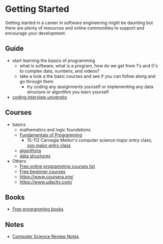 # Getting Started

Getting started in a career in software engineering might be daunting but there are plenty of resources and online communities to support and encourage your development.

## Guide

* start learning the basics of programming
  * what is software, what is a program, how do we get from 1's and 0's to complex data, numbers, and videos?
  * take a look a the basic courses and see if you can follow along and go through them
    * try coding any assignments yourself or implementing any data structure or algorithm you learn yourself
* [coding interview university](https://github.com/jwasham/coding-interview-university)


## Courses

* basics
  * mathematics and logic foundations
  * [Fundamentals of Programming](https://www.cs.cmu.edu/~112n18/schedule.html)
    * 15-112 Carnegie Mellon's computer science major entry class, [non major entry class](https://www.cs.cmu.edu/~15110-n15/schedule.html)
  * [algorithms](https://github.com/unboagable/software-engineering-roadmap/blob/master/Computer%20Science%20Review/Notes/Algorithms/Algorithms.md)
  * [data structures](https://github.com/unboagable/software-engineering-roadmap/blob/master/Computer%20Science%20Review/Notes/Data%20Structures/Data%20Structures.md)
* Others
  * [Free online programming courses list](https://www.reddit.com/r/learnprogramming/comments/4rimxf/heres_a_list_of_234_free_online_programmingcs/)
  * [Free beginner courses](https://www.codecademy.com/)
  * https://www.coursera.org/
  * https://www.udacity.com/

## Books

* [Free programming books](https://github.com/EbookFoundation/free-programming-books)

## Notes

* [Computer Science Review Notes](https://github.com/unboagable/software-engineering-roadmap/blob/master/Computer%20Science%20Review/Notes/Computer%20Science%20Review.md)

